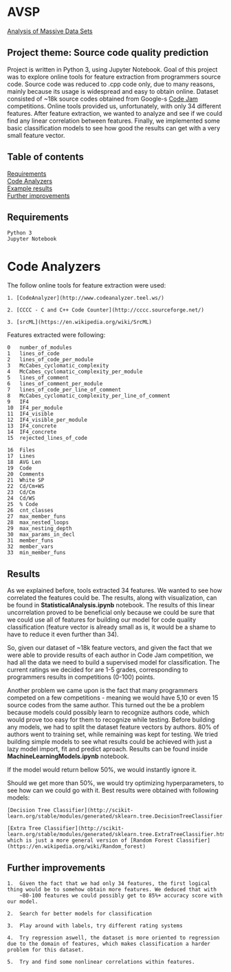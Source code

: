 # AVSP
[Analysis of Massive Data Sets](https://www.fer.unizg.hr/en/course/aomds)

## Project theme: Source code quality prediction 

Project is written in Python 3, using Jupyter Notebook. 
Goal of this project was to explore online tools for feature extraction from programmers source code.
Source code was reduced to .cpp code only, due to many reasons, mainly because its usage is widespread and easy to obtain online.
Dataset consisted of ~18k source codes obtained from Google-s [Code Jam](https://code.google.com/codejam/) competitions.
Online tools provided us, unfortunately, with only 34 different features.
After feature extraction, we wanted to analyze and see if we could find any linear correlation between features.
Finally, we implemented some basic classification models to see how good the results can get with a very small feature vector.

## Table of contents

<a href="#Req">Requirements</a><br>
<a href="#analyzers">Code Analyzers</a><br>
<a href='#Results'>Example results</a><br>
<a href='#improvements'>Further improvements</a><br>

## Requirements
<a id='Req'></a>


```
Python 3
Jupyter Notebook
```

# Code Analyzers
<a id='analyzers'></a>

The follow online tools for feature extraction were used:

    1. [CodeAnalyzer](http://www.codeanalyzer.teel.ws/)
    
    2. [CCCC - C and C++ Code Counter](http://cccc.sourceforge.net/)
    
    3. [srcML](https://en.wikipedia.org/wiki/SrcML)
    
Features extracted were following:

```
0   number_of_modules
1   lines_of_code
2   lines_of_code_per_module
3   McCabes_cyclomatic_complexity
4   McCabes_cyclomatic_complexity_per_module
5   lines_of_comment
6   lines_of_comment_per_module
7   lines_of_code_per_line_of_comment
8   McCabes_cyclomatic_complexity_per_line_of_comment
9   IF4
10  IF4_per_module
11  IF4_visible
12  IF4_visible_per_module
13  IF4_concrete
14  IF4_concrete
15  rejected_lines_of_code

16  Files
17  Lines
18  AVG Len
19  Code
20  Comments
21  White SP
22  Cd/Cm+WS
23  Cd/Cm
24  Cd/WS
25  % Code
26  cnt_classes
27  max_member_funs
28  max_nested_loops
29  max_nesting_depth
30  max_params_in_decl
31  member_funs
32  member_vars
33  min_member_funs
```

## Results
<a id='Results'></a>

As we explained before, tools extracted 34 features.
We wanted to see how correlated the features could be. The results, along with visualization, can be found in <b>StatisticalAnalysis.ipynb</b> notebook.
The results of this linear uncorrelation proved to be beneficial only because we could be sure that we could use all of features for building our
model for code quality classification (feature vector is already small as is, it would be a shame to have to reduce it even further than 34).

So, given our dataset of ~18k feature vectors, and given the fact that we were able to provide results of each author in Code Jam competition, we had
all the data we need to build a supervised model for classification. The current ratings we decided for are 1-5 grades, corresponding to programmers results
in competitions (0-100) points.

Another problem we came upon is the fact that many programmers competed on a few competitions - meaning we would have 5,10 or even 15 source codes from the same author.
This turned out the be a problem because models could possibly learn to recognize authors code, which would prove too easy for them to recognize while testing.
Before building any models, we had to split the dataset feature vectors by authors. 80% of authors went to training set, while remaining was kept for testing.
We tried building simple models to see what results could be achieved with just a lazy model import, fit and predict aproach.
Results can be found inside <b>MachineLearningModels.ipynb</b> notebook.

If the model would return bellow 50%, we would instantly ignore it.

Should we get more than 50%, we would try optimizing hyperparameters, to see how can we could go with it.
Best results were obtained with following models:

```
[Decision Tree Classifier](http://scikit-learn.org/stable/modules/generated/sklearn.tree.DecisionTreeClassifier.html)

[Extra Tree Classifier](http://scikit-learn.org/stable/modules/generated/sklearn.tree.ExtraTreeClassifier.html) which is just a more general version of [Random Forest Classifier](https://en.wikipedia.org/wiki/Random_forest)
```
## Further improvements
<a id='improvements'></a>

    1.  Given the fact that we had only 34 features, the first logical thing would be to somehow obtain more features. We deduced that with 
        ~80-100 features we could possibly get to 85%+ accuracy score with our model.
        
    2.  Search for better models for classification
    
    3.  Play around with labels, try different rating systems
    
    4.  Try regression aswell, the dataset is more oriented to regression due to the domain of features, which makes classification a harder problem for this dataset.
    
    5.  Try and find some nonlinear correlations within features.
